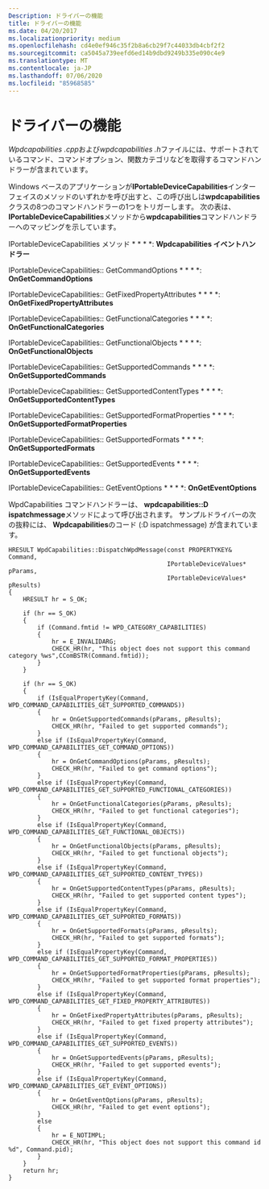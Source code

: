 ```yaml
---
Description: ドライバーの機能
title: ドライバーの機能
ms.date: 04/20/2017
ms.localizationpriority: medium
ms.openlocfilehash: cd4e0ef946c35f2b8a6cb29f7c44033db4cbf2f2
ms.sourcegitcommit: ca5045a739eefd6ed14b9dbd9249b335e090c4e9
ms.translationtype: MT
ms.contentlocale: ja-JP
ms.lasthandoff: 07/06/2020
ms.locfileid: "85968585"
---
```

# <a name="driver-capabilities"></a>ドライバーの機能


*Wpdcapabilities .cpp*および*wpdcapabilities .h*ファイルには、サポートされているコマンド、コマンドオプション、関数カテゴリなどを取得するコマンドハンドラーが含まれています。

Windows ベースのアプリケーションが**IPortableDeviceCapabilities**インターフェイスのメソッドのいずれかを呼び出すと、この呼び出しは**wpdcapabilities**クラスの8つのコマンドハンドラーの1つをトリガーします。 次の表は、 **IPortableDeviceCapabilities**メソッドから**wpdcapabilities**コマンドハンドラーへのマッピングを示しています。

IPortableDeviceCapabilities メソッド * * * *: **Wpdcapabilities イベントハンドラー**

IPortableDeviceCapabilities:: GetCommandOptions * * * *: **OnGetCommandOptions**

IPortableDeviceCapabilities:: GetFixedPropertyAttributes * * * *: **OnGetFixedPropertyAttributes**

IPortableDeviceCapabilities:: GetFunctionalCategories * * * *: **OnGetFunctionalCategories**

IPortableDeviceCapabilities:: GetFunctionalObjects * * * *: **OnGetFunctionalObjects**

IPortableDeviceCapabilities:: GetSupportedCommands * * * *: **OnGetSupportedCommands**

IPortableDeviceCapabilities:: GetSupportedContentTypes * * * *: **OnGetSupportedContentTypes**

IPortableDeviceCapabilities:: GetSupportedFormatProperties * * * *: **OnGetSupportedFormatProperties**

IPortableDeviceCapabilities:: GetSupportedFormats * * * *: **OnGetSupportedFormats**

IPortableDeviceCapabilities:: GetSupportedEvents * * * *: **OnGetSupportedEvents**

IPortableDeviceCapabilities:: GetEventOptions * * * *: **OnGetEventOptions**


 

WpdCapabilities コマンドハンドラーは、 **wpdcapabilities::D ispatchmessage**メソッドによって呼び出されます。 サンプルドライバーの次の抜粋には、 **Wpdcapabilities**のコード (:D ispatchmessage) が含まれています。

```ManagedCPlusPlus
HRESULT WpdCapabilities::DispatchWpdMessage(const PROPERTYKEY&      Command,
                                            IPortableDeviceValues*  pParams,
                                            IPortableDeviceValues*  pResults)
{
    HRESULT hr = S_OK;

    if (hr == S_OK)
    {
        if (Command.fmtid != WPD_CATEGORY_CAPABILITIES)
        {
            hr = E_INVALIDARG;
            CHECK_HR(hr, "This object does not support this command category %ws",CComBSTR(Command.fmtid));
        }
    }

    if (hr == S_OK)
    {
        if (IsEqualPropertyKey(Command, WPD_COMMAND_CAPABILITIES_GET_SUPPORTED_COMMANDS))
        {
            hr = OnGetSupportedCommands(pParams, pResults);
            CHECK_HR(hr, "Failed to get supported commands");
        }
        else if (IsEqualPropertyKey(Command, WPD_COMMAND_CAPABILITIES_GET_COMMAND_OPTIONS))
        {
            hr = OnGetCommandOptions(pParams, pResults);
            CHECK_HR(hr, "Failed to get command options");
        }
        else if (IsEqualPropertyKey(Command, WPD_COMMAND_CAPABILITIES_GET_SUPPORTED_FUNCTIONAL_CATEGORIES))
        {
            hr = OnGetFunctionalCategories(pParams, pResults);
            CHECK_HR(hr, "Failed to get functional categories");
        }
        else if (IsEqualPropertyKey(Command, WPD_COMMAND_CAPABILITIES_GET_FUNCTIONAL_OBJECTS))
        {
            hr = OnGetFunctionalObjects(pParams, pResults);
            CHECK_HR(hr, "Failed to get functional objects");
        }
        else if (IsEqualPropertyKey(Command, WPD_COMMAND_CAPABILITIES_GET_SUPPORTED_CONTENT_TYPES))
        {
            hr = OnGetSupportedContentTypes(pParams, pResults);
            CHECK_HR(hr, "Failed to get supported content types");
        }
        else if (IsEqualPropertyKey(Command, WPD_COMMAND_CAPABILITIES_GET_SUPPORTED_FORMATS))
        {
            hr = OnGetSupportedFormats(pParams, pResults);
            CHECK_HR(hr, "Failed to get supported formats");
        }
        else if (IsEqualPropertyKey(Command, WPD_COMMAND_CAPABILITIES_GET_SUPPORTED_FORMAT_PROPERTIES))
        {
            hr = OnGetSupportedFormatProperties(pParams, pResults);
            CHECK_HR(hr, "Failed to get supported format properties");
        }
        else if (IsEqualPropertyKey(Command, WPD_COMMAND_CAPABILITIES_GET_FIXED_PROPERTY_ATTRIBUTES))
        {
            hr = OnGetFixedPropertyAttributes(pParams, pResults);
            CHECK_HR(hr, "Failed to get fixed property attributes");
        }
        else if (IsEqualPropertyKey(Command, WPD_COMMAND_CAPABILITIES_GET_SUPPORTED_EVENTS))
        {
            hr = OnGetSupportedEvents(pParams, pResults);
            CHECK_HR(hr, "Failed to get supported events");
        }
        else if (IsEqualPropertyKey(Command, WPD_COMMAND_CAPABILITIES_GET_EVENT_OPTIONS))
        {
            hr = OnGetEventOptions(pParams, pResults);
            CHECK_HR(hr, "Failed to get event options");
        }
        else
        {
            hr = E_NOTIMPL;
            CHECK_HR(hr, "This object does not support this command id %d", Command.pid);
        }
    }
    return hr;
}
```

 

 




